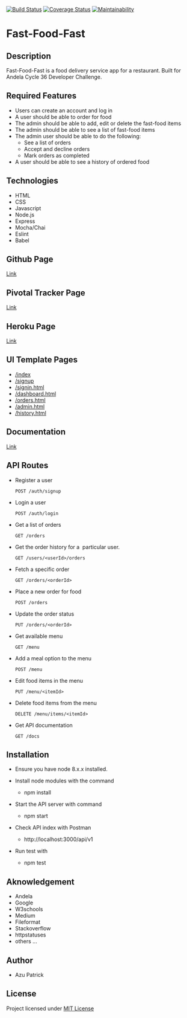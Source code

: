 [![Build Status](https://travis-ci.org/azupatrick0/Fast-Food-Fast.svg?branch=develop)](https://travis-ci.org/azupatrick0/Fast-Food-Fast)
[![Coverage Status](https://coveralls.io/repos/github/azupatrick0/Fast-Food-Fast/badge.svg?branch=develop)](https://coveralls.io/github/azupatrick0/Fast-Food-Fast?branch=develop)
[![Maintainability](https://api.codeclimate.com/v1/badges/43858cf4c54536e521f4/maintainability)](https://codeclimate.com/github/azupatrick0/Fast-Food-Fast/maintainability)
# Fast-Food-Fast
## Description
Fast-Food-Fast is a food delivery service app for a restaurant. Built for Andela Cycle 36 Developer Challenge.
## Required Features 
  * Users can create an account and log in 
  * A user should be able to order for food 
  * The admin should be able to add, edit or delete the fast-food items 
  * The admin should be able to see a list of fast-food items  
  * The admin user should be able to do the following:  
      * See a list of orders  
      * Accept and decline orders  
      * Mark orders as completed  
  * A user should be able to see a history of ordered food
## Technologies
  * HTML
  * CSS
  * Javascript
  * Node.js
  * Express
  * Mocha/Chai
  * Eslint
  * Babel
## Github Page
[Link](https://azupatrick0.github.io/Fast-Food-Fast/UI/index.html)
## Pivotal Tracker Page
[Link](https://www.pivotaltracker.com/n/projects/2193822)
## Heroku Page
[Link](https://fast-food-fast.herokuapp.com/api/v1)
## UI Template Pages
  * [/index](https://azupatrick0.github.io/Fast-Food-Fast/UI/index.html)   
  * [/signup](https://azupatrick0.github.io/Fast-Food-Fast/UI/signup.html)  
  * [/signin.html](https://azupatrick0.github.io/Fast-Food-Fast/UI/signin.html) 
  * [/dashboard.html](https://azupatrick0.github.io/Fast-Food-Fast/UI/dashboard.html) 
  * [/orders.html](https://azupatrick0.github.io/Fast-Food-Fast/UI/orders.html)  
  * [/admin.html](https://azupatrick0.github.io/Fast-Food-Fast/UI/admin.html)  
  * [/history.html](https://azupatrick0.github.io/Fast-Food-Fast/UI/history.html) 
## Documentation
[Link](https://fastfoodfast10.docs.apiary.io)
## API Routes
* Register a user

    ``` 
    POST /auth/signup
    ```
* Login a user

    ``` 
    POST /auth/login 
    ```
* Get a list of orders

    ``` 
    GET /orders 
    ```
* Get the order history for a  particular user. 

    ``` 
    GET /users/<userId>/orders
    ``` 
* Fetch a specific order

    ``` 
    GET /orders/<orderId>  
    ```
 
* Place a new order for food

    ``` 
    POST /orders  
    ```
    
* Update the order status

    ``` 
    PUT /orders/<orderId>   
    ```

* Get available menu

    ``` 
    GET /menu
    ```
    
* Add a meal option to the menu

    ``` 
    POST /menu
    ```
    
* Edit food items in the menu

    ``` 
    PUT /menu/<itemId>
    ```
    
* Delete food items from the menu

    ``` 
    DELETE /menu/items/<itemId>
    ```
    
* Get API documentation

    ``` 
    GET /docs
    ```
## Installation
 * Ensure you have node 8.x.x installed.
 
 * Install node modules with the command
 
   * npm install
   
 * Start the API server with command
 
   * npm start
   
 * Check API index with Postman
 
   * http://localhost:3000/api/v1
   
 * Run test with
 
   * npm test
   
## Aknowledgement
 * Andela
 * Google
 * W3schools
 * Medium
 * Fileformat
 * Stackoverflow
 * httpstatuses
 * others ...
 ## Author
 * Azu Patrick
 ## License
 Project licensed under [MIT License](https://opensource.org/licenses/MIT)

